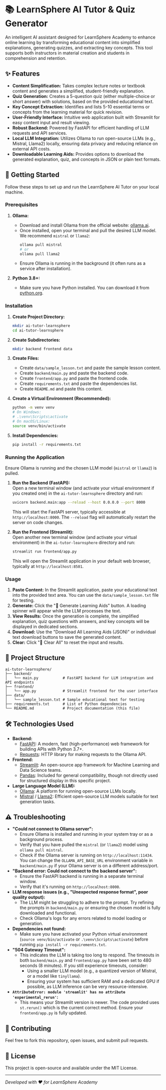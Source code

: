 # 📚 LearnSphere AI Tutor & Quiz Generator

An intelligent AI assistant designed for LearnSphere Academy to enhance online learning by transforming educational content into simplified explanations, generating quizzes, and extracting key concepts. This tool supports both instructors in material creation and students in comprehension and retention.

## ✨ Features

- **Content Simplification:** Takes complex lecture notes or textbook content and generates a simplified, student-friendly explanation.
- **Quiz Generation:** Creates a 5-question quiz (either multiple-choice or short answer) with solutions, based on the provided educational text.
- **Key Concept Extraction:** Identifies and lists 5-10 essential terms or concepts from the learning material for quick revision.
- **User-Friendly Interface:** Intuitive web application built with Streamlit for easy content input and result viewing.
- **Robust Backend:** Powered by FastAPI for efficient handling of LLM requests and API services.
- **Local LLM Integration:** Utilizes Ollama to run open-source LLMs (e.g., Mistral, Llama2) locally, ensuring data privacy and reducing reliance on external API costs.
- **Downloadable Learning Aids:** Provides options to download the generated explanation, quiz, and concepts in JSON or plain text formats.

## 🚀 Getting Started

Follow these steps to set up and run the LearnSphere AI Tutor on your local machine.

### Prerequisites

1. **Ollama:**
    - Download and install Ollama from the official website: [ollama.ai](https://ollama.ai/).
    - Once installed, open your terminal and pull the desired LLM model. We recommend `mistral` or `llama2`:
      ```bash
      ollama pull mistral
      # or
      ollama pull llama2
      ```
    - Ensure Ollama is running in the background (it often runs as a service after installation).

2. **Python 3.8+:**
    - Make sure you have Python installed. You can download it from [python.org](https://www.python.org/downloads/).

### Installation

1. **Create Project Directory:**
    ```bash
    mkdir ai-tutor-learnsphere
    cd ai-tutor-learnsphere
    ```
2. **Create Subdirectories:**
    ```bash
    mkdir backend frontend data
    ```
3. **Create Files:**
    - Create `data/sample_lesson.txt` and paste the sample lesson content.
    - Create `backend/main.py` and paste the backend code.
    - Create `frontend/app.py` and paste the frontend code.
    - Create `requirements.txt` and paste the dependencies list.
    - Create `README.md` and paste this content.

4. **Create a Virtual Environment (Recommended):**
    ```bash
    python -m venv venv
    # On Windows:
    # .\venv\Scripts\activate
    # On macOS/Linux:
    source venv/bin/activate
    ```

5. **Install Dependencies:**
    ```bash
    pip install -r requirements.txt
    ```

### Running the Application

Ensure Ollama is running and the chosen LLM model (`mistral` or `llama2`) is pulled.

1. **Run the Backend (FastAPI):**  
    Open a new terminal window (and activate your virtual environment if you created one) in the `ai-tutor-learnsphere` directory and run:
    ```bash
    uvicorn backend.main:app --reload --host 0.0.0.0 --port 8000
    ```
    This will start the FastAPI server, typically accessible at `http://localhost:8000`. The `--reload` flag will automatically restart the server on code changes.

2. **Run the Frontend (Streamlit):**  
    Open another new terminal window (and activate your virtual environment) in the `ai-tutor-learnsphere` directory and run:
    ```bash
    streamlit run frontend/app.py
    ```
    This will open the Streamlit application in your default web browser, typically at `http://localhost:8501`.

### Usage

1. **Paste Content:** In the Streamlit application, paste your educational text into the provided text area. You can use the `data/sample_lesson.txt` file for testing.
2. **Generate:** Click the "🚀 Generate Learning Aids" button. A loading spinner will appear while the LLM processes the text.
3. **View Results:** Once the generation is complete, the simplified explanation, quiz questions with answers, and key concepts will be displayed in dedicated sections.
4. **Download:** Use the "Download All Learning Aids (JSON)" or individual text download buttons to save the generated content.
5. **Clear:** Click "🧹 Clear All" to reset the input and results.

## 📁 Project Structure

```
ai-tutor-learnsphere/
├── backend/
│   └── main.py           # FastAPI backend for LLM integration and API endpoints
├── frontend/
│   └── app.py            # Streamlit frontend for the user interface
├── data/
│   └── sample_lesson.txt # Sample educational text for testing
├── requirements.txt      # List of Python dependencies
└── README.md             # Project documentation (this file)
```

## 🛠️ Technologies Used

- **Backend:**
  - [FastAPI](https://fastapi.tiangolo.com/): A modern, fast (high-performance) web framework for building APIs with Python 3.7+.
  - [Requests](https://requests.readthedocs.io/en/latest/): HTTP library for making requests to the Ollama API.
- **Frontend:**
  - [Streamlit](https://streamlit.io/): An open-source app framework for Machine Learning and Data Science teams.
  - [Pandas](https://pandas.pydata.org/): Included for general compatibility, though not directly used for structured display in this specific project.
- **Large Language Model (LLM):**
  - [Ollama](https://ollama.ai/): A platform for running open-source LLMs locally.
  - [Mistral](https://ollama.ai/library/mistral) / [Llama2](https://ollama.ai/library/llama2): Efficient open-source LLM models suitable for text generation tasks.

## ⚠️ Troubleshooting

- **"Could not connect to Ollama server":**
  - Ensure Ollama is installed and running in your system tray or as a background process.
  - Verify that you have pulled the `mistral` (or `llama2`) model using `ollama pull mistral`.
  - Check if the Ollama server is running on `http://localhost:11434`. You can change the `OLLAMA_API_BASE_URL` environment variable in `backend/main.py` if your Ollama server is on a different address/port.
- **"Backend error: Could not connect to the backend server":**
  - Ensure the FastAPI backend is running in a separate terminal window.
  - Verify that it's running on `http://localhost:8000`.
- **LLM response issues (e.g., "Unexpected response format", poor quality output):**
  - The LLM might be struggling to adhere to the prompt. Try refining the prompts in `backend/main.py` or ensuring the chosen model is fully downloaded and functional.
  - Check Ollama's logs for any errors related to model loading or generation.
- **Dependencies not found:**
  - Make sure you have activated your Python virtual environment (`source venv/bin/activate` or `.\venv\Scripts\activate`) before running `pip install -r requirements.txt`.
- **"504 Gateway Timeout":**
  - This indicates the LLM is taking too long to respond. The timeouts in both `backend/main.py` and `frontend/app.py` have been set to 480 seconds (8 minutes). If you still experience timeouts, consider:
     - Using a smaller LLM model (e.g., a quantized version of Mistral, or a model like `tinyllama`).
     - Ensuring your system has sufficient RAM and a dedicated GPU if possible, as LLM inference can be very resource-intensive.
- **`AttributeError: module 'streamlit' has no attribute 'experimental_rerun'`:**
  - This means your Streamlit version is newer. The code provided uses `st.rerun()` which is the current correct method. Ensure your `frontend/app.py` is fully updated.

## 🤝 Contributing

Feel free to fork this repository, open issues, and submit pull requests.

## 📄 License

This project is open-source and available under the MIT License.

---

*Developed with ❤️ for LearnSphere Academy*
